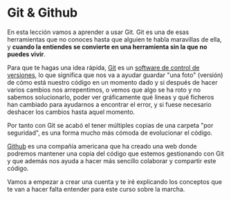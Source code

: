 # Git & Github

En esta lección vamos a aprender a usar Git. Git es una de esas herramientas que no conoces hasta que alguien te habla maravillas de ella, y **cuando la entiendes se convierte en una herramienta sin la que no puedes vivir**.

Para que te hagas una idea rápida, [Git](https://es.wikipedia.org/wiki/Git) es un [software de control de versiones](https://es.wikipedia.org/wiki/Control_de_versiones), lo que significa que nos va a ayudar guardar "una foto" (versión) de cómo está nuestro código en un momento dado y si después de hacer varios cambios nos arrepentimos, o vemos que algo se ha roto y no sabemos solucionarlo, poder ver gráficamente qué lineas y qué ficheros han cambiado para ayudarnos a encontrar el error, y si fuese necesario deshacer los cambios hasta aquel momento.

Por tanto con Git se acabó el tener múltiples copias de una carpeta "por seguridad", es una forma mucho más cómoda de evolucionar el código.

[Github](https://github.com/) es una compañía americana que ha creado una web donde podremos mantener una copia del código que estemos gestionando con Git y que además nos ayuda a hacer más sencillo colaborar y compartir este código.

Vamos a empezar a crear una cuenta y te iré explicando los conceptos que te van a hacer falta entender para este curso sobre la marcha.
